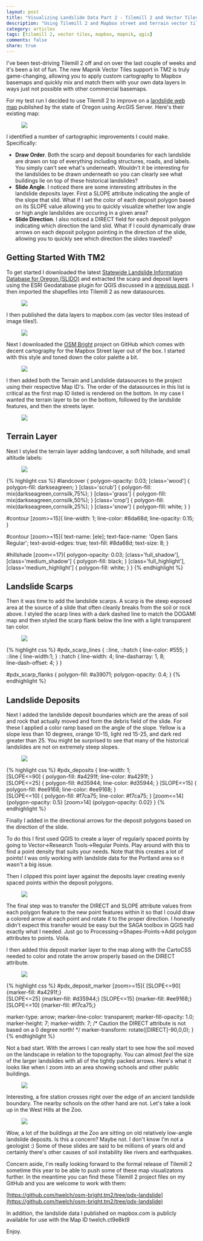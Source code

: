 ```yaml
---
layout: post
title: "Visualizing Landslide Data Part 2 - Tilemill 2 and Vector Tiles"
description: "Using Tilemill 2 and Mapbox street and terrain vector tile layers to visualize landslide data"
category: articles
tags: [tilemill 2, vector tiles, mapbox, mapnik, qgis]
comments: false
share: true
---
```


I've been test-driving Tilemill 2 off and on over the last couple of weeks and it's been a lot of fun.  The new Mapnik Vector Tiles support in TM2 is truly game-changing, allowing you to apply custom cartography to Mapbox basemaps and quickly mix and match them with your own data layers in ways just not possible with other commercial basemaps.  

For my test run I decided to use Tilemill 2 to improve on a [landslide web map](http://www.oregongeology.org/slido/index.html) published by the state of Oregon using ArcGIS Server.  Here's their existing map:

<figure>
    <a href="/images/posts/slidetm2/dogamimap.png"><img src="/images/posts/slidetm2/dogamimap.png"></a>
</figure>

I identified a number of cartographic improvements I could make.  Specifically:

   * __Draw Order__. Both the scarp and deposit boundaries for each landslide are drawn on top of everything including structures, roads, and labels.  You simply can't see what's underneath.  Wouldn't it be interesting for the landslides to be drawn underneath so you can clearly see what buildings lie on top of these historical landslides?
   * __Slide Angle__. I noticed there are some interesting attributes in the landslide deposits layer.  First a SLOPE attribute indicating the angle of the slope that slid.  What if I set the color of each deposit polygon based on its SLOPE value allowing you to quickly visualize whether low angle or high angle landslides are occuring in a given area?
   * __Slide Direction__. I also noticed a DIRECT field for each deposit polygon indicating which direction the land slid.  What if I could dynamically draw arrows on each deposit polygon pointing in the direction of the slide, allowing you to quickly see which direction the slides traveled?

## Getting Started With TM2

To get started I downloaded the latest [Statewide Landslide Information Database for Oregon (SLIDO)](http://www.oregongeology.org/sub/slido/index.htm) and extracted the scarp and deposit layers using the ESRI Geodatabase plugin for QGIS discussed in a [previous post](/articles/visualizing-landslide-data/).  I then imported the shapefiles into Tilemill 2 as new datasources.  

<figure>
    <a href="/images/posts/slidetm2/load_datasource.png"><img src="/images/posts/slidetm2/load_datasource.png"></a>
</figure>

I then published the data layers to mapbox.com (as vector tiles instead of image tiles!).

<figure>
    <a href="/images/posts/slidetm2/remote_upload.png"><img src="/images/posts/slidetm2/remote_upload.png"></a>
</figure>

Next I downloaded the [OSM Bright](https://github.com/mapbox/osm-bright.tm2) project on GitHub which comes with decent cartography for the Mapbox Street layer out of the box.  I started with this style and toned down the color palette a bit.

<figure>
    <a href="/images/posts/slidetm2/streets.png"><img src="/images/posts/slidetm2/streets.png"></a>
</figure>

I then added both the Terrain and Landslide datasources to the project using their respective Map ID's.  The order of the datasources in this list is critical as the first map ID listed is rendered on the bottom.  In my case I wanted the terrain layer to be on the bottom, followed by the landslide features, and then the streets layer.

<figure>
    <a href="/images/posts/slidetm2/remote1.png"><img src="/images/posts/slidetm2/remote1.png"></a>
</figure>

## Terrain Layer

Next I styled the terrain layer adding landcover, a soft hillshade, and small altitude labels:

<figure>
    <a href="/images/posts/slidetm2/hillshade.png"><img src="/images/posts/slidetm2/hillshade.png"></a>
</figure>

{% highlight css %}
#landcover {
  polygon-opacity:  0.03;
  [class='wood'] { polygon-fill: darkseagreen; }
  [class='scrub'] { polygon-fill: mix(darkseagreen,cornsilk,75%); }
  [class='grass'] { polygon-fill: mix(darkseagreen,cornsilk,50%); }
  [class='crop'] { polygon-fill: mix(darkseagreen,cornsilk,25%); }
  [class='snow'] { polygon-fill: white; }
}

#contour [zoom>=15]{
  line-width: 1;
  line-color:  #8da68d;
  line-opacity:  0.15;
}

#contour [zoom>=15]{
  text-name: [ele];
  text-face-name: 'Open Sans Regular';
  text-avoid-edges: true;
  text-fill: #8da68d;
  text-size: 8;
}

#hillshade [zoom<=17]{
  polygon-opacity: 0.03;
  [class='full_shadow'], [class='medium_shadow'] {
    polygon-fill: black;
  }
  [class='full_highlight'], [class='medium_highlight'] {
    polygon-fill: white;
  }
}
{% endhighlight %}

## Landslide Scarps

Then it was time to add the landslide scarps.  A scarp is the steep exposed area at the source of a slide that often cleanly breaks from the soil or rock above.  I styled the scarp lines with a dark dashed line to match the DOGAMI map and then styled the scarp flank below the line with a light transparent tan color.

<figure>
    <a href="/images/posts/slidetm2/scarp.png"><img src="/images/posts/slidetm2/scarp.png"></a>
</figure>

{% highlight css %}
#pdx_scarp_lines {
  ::line, ::hatch { line-color: #555; }
  ::line { line-width:1; }
  ::hatch {
    line-width: 4;
    line-dasharray: 1, 8;  
    line-dash-offset: 4;
  }
}

#pdx_scarp_flanks {
  polygon-fill:  #a39071;
  polygon-opacity: 0.4;
}
{% endhighlight %}

## Landslide Deposits

Next I added the landslide deposit boundaries which are the areas of soil and rock that actually moved and form the debris field of the slide.  For these I applied a color ramp based on the angle of the slope.  Yellow is a slope less than 10 degrees, orange 10-15, light red 15-25, and dark red greater than 25.  You might be surprised to see that many of the historical landslides are not on extremely steep slopes.

<figure>
    <a href="/images/posts/slidetm2/deposit.png"><img src="/images/posts/slidetm2/deposit.png"></a>
</figure>

{% highlight css %}
#pdx_deposits {
  line-width: 1;    
  [SLOPE<=90] {
    polygon-fill: #a4291f; 
    line-color: #a4291f; 
  }  
  [SLOPE<=25] {
    polygon-fill: #d35944; 
    line-color: #d35944; 
  }
  [SLOPE<=15] {
    polygon-fill: #ee9168; 
    line-color: #ee9168; 
  }  
  [SLOPE<=10] {
    polygon-fill: #f7ca75; 
    line-color: #f7ca75; 
  } 
  [zoom<=14] {polygon-opacity: 0.5}
  [zoom>14] {polygon-opacity: 0.02}
}
{% endhighlight %}

Finally I added in the directional arrows for the deposit polygons based on the direction of the slide.  

To do this I first used QGIS to create a layer of regularly spaced points by going to Vector->Research Tools->Regular Points.  Play around with this to find a point density that suits your needs.  Note that this creates a lot of points!  I was only working with landslide data for the Portland area so it wasn't a big issue.

Then I clipped this point layer against the deposits layer creating evenly spaced points within the deposit polygons.

<figure>
    <a href="/images/posts/slidetm2/dots.png"><img src="/images/posts/slidetm2/dots.png"></a>
</figure>

The final step was to transfer the DIRECT and SLOPE attribute values from each polygon feature to the new point features within it so that I could draw a colored arrow at each point and rotate it to the proper direction.  I honestly didn't expect this transfer would be easy but the SAGA toolbox in QGIS had exactly what I needed.  Just go to Processing->Shapes-Points->Add polygon attributes to points.  Voila.

I then added this deposit marker layer to the map along with the CartoCSS needed to color and rotate the arrow properly based on the DIRECT attribute.

<figure>
    <a href="/images/posts/slidetm2/deposit_arrow.png"><img src="/images/posts/slidetm2/deposit_arrow.png"></a>
</figure>

{% highlight css %}
#pdx_deposit_marker [zoom>=15]{
  [SLOPE<=90] {marker-fill: #a4291f;}  
  [SLOPE<=25] {marker-fill: #d35944;}
  [SLOPE<=15] {marker-fill: #ee9168;}
  [SLOPE<=10] {marker-fill: #f7ca75;}  

  marker-type: arrow;
  marker-line-color:  transparent;
  marker-fill-opacity: 1.0;
  marker-height: 7;
  marker-width: 7;
  /* Caution the DIRECT attribute is not based on a 0 degree north! */
  marker-transform: rotate([DIRECT]-90,0,0);
}
{% endhighlight %}

Not a bad start.  With the arrows I can really start to see how the soil moved on the landscape in relation to the topography.  You can almost *feel* the size of the larger landslides with all of the tightly packed arrows.  Here's what it looks like when I zoom into an area showing schools and other public buildings.

<figure>
    <a href="/images/posts/slidetm2/deposit_school.png"><img src="/images/posts/slidetm2/deposit_school.png"></a>
</figure>

Interesting, a fire station crosses right over the edge of an ancient landslide boundary.  The nearby schools on the other hand are not.  Let's take a look up in the West Hills at the Zoo.

<figure>
    <a href="/images/posts/slidetm2/zoo.png"><img src="/images/posts/slidetm2/zoo.png"></a>
</figure>

Wow, a lot of the buildings at the Zoo are sitting on old relatively low-angle landslide deposits.  Is this a concern?  Maybe not.  I don't know I'm not a geologist :) Some of these slides are said to be millions of years old and certainly there's other causes of soil instability like rivers and earthquakes.

Concern aside, I'm really looking forward to the formal release of Tilemill 2 sometime this year to be able to push some of these map visualizatons further.  In the meantime you can find these Tilemill 2 project files on my GitHub and you are welcome to work with them:

[https://github.com/twelch/osm-bright.tm2/tree/pdx-landslide](https://github.com/twelch/osm-bright.tm2/tree/pdx-landslide)

In addition, the landslide data I published on mapbox.com is publicly available for use with the Map ID twelch.ct9e8kt9

Enjoy.